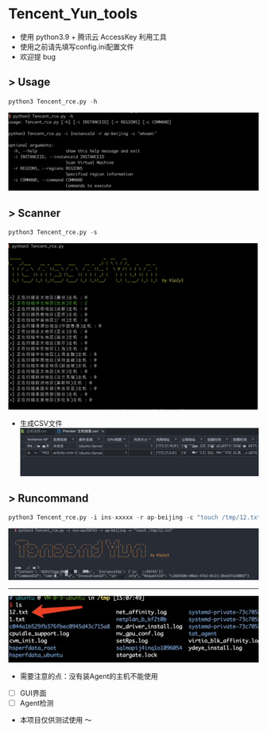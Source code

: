 # Tencent_Yun_tools

* 使用 python3.9 + 腾讯云 AccessKey 利用工具
* 使用之前请先填写config.ini配置文件
* 欢迎提 bug

## >  Usage

```python
python3 Tencent_rce.py -h
```

 ![image](img/01.png)

## >  Scanner

```python
python3 Tencent_rce.py -s
```
 ![image](img/02.png)

* 生成CSV文件
 ![image](img/0202.png)

## >  Runcommand

```python
python3 Tencent_rce.py -i ins-xxxxx -r ap-beijing -c "touch /tmp/12.txt"
```

 ![image](img/03.png)
 
 ----
 ![image](img/04.png)
 
 * 需要注意的点：没有装Agent的主机不能使用

 - [ ] GUI界面
 - [ ] Agent检测
 
 * 本项目仅供测试使用 ～
